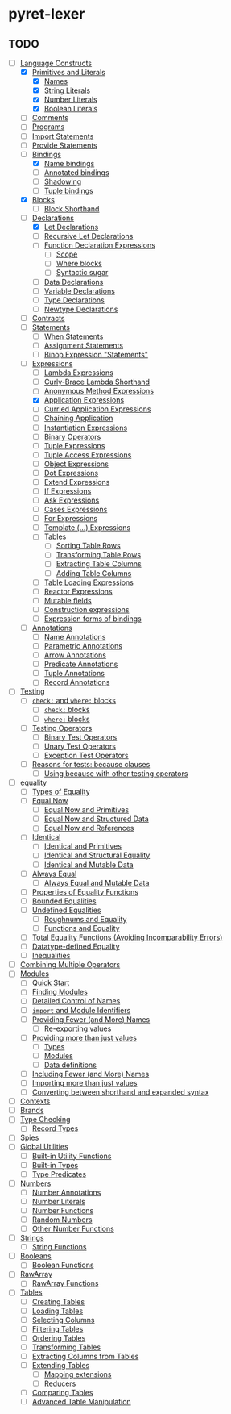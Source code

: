 # pyret-lexer

## TODO

- [ ] [Language Constructs](https://www.pyret.org/docs/latest/s_forms.html)
  - [x] [Primitives and Literals](https://www.pyret.org/docs/latest/s_literals.html)
    - [x] [Names](https://www.pyret.org/docs/latest/s_literals.html#%28part._.Names%29)
    - [x] [String Literals](https://www.pyret.org/docs/latest/s_literals.html#%28part._.String_.Literals%29)
    - [x] [Number Literals](https://www.pyret.org/docs/latest/s_literals.html#%28part._f~3anumber_literals%29)
    - [x] [Boolean Literals](https://www.pyret.org/docs/latest/s_literals.html#%28part._.Boolean_.Literals%29)
  - [ ] [Comments](https://www.pyret.org/docs/latest/s_comments.html)
  - [ ] [Programs](https://www.pyret.org/docs/latest/s_program.html)
  - [ ] [Import Statements](https://www.pyret.org/docs/latest/Import_Statements.html)
  - [ ] [Provide Statements](https://www.pyret.org/docs/latest/Provide_Statements.html)
  - [ ] [Bindings](https://www.pyret.org/docs/latest/Bindings.html)
    - [x] [Name bindings](https://www.pyret.org/docs/latest/Bindings.html#%28part._.Name_bindings%29)
    - [ ] [Annotated bindings](https://www.pyret.org/docs/latest/Bindings.html#%28part._s~3aannotated-binding%29)
    - [ ] [Shadowing](https://www.pyret.org/docs/latest/Bindings.html#%28part._s~3ashadowing%29)
    - [ ] [Tuple bindings](https://www.pyret.org/docs/latest/Bindings.html#%28part._.Tuple_bindings%29)
  - [x] [Blocks](https://www.pyret.org/docs/latest/Blocks.html)
    - [ ] [Block Shorthand](https://www.pyret.org/docs/latest/Blocks.html#%28part._s~3ablocky-blocks%29)
  - [ ] [Declarations](https://www.pyret.org/docs/latest/s_declarations.html)
    - [x] [Let Declarations](https://www.pyret.org/docs/latest/s_declarations.html#%28part._s~3alet-decl%29)
    - [ ] [Recursive Let Declarations](https://www.pyret.org/docs/latest/s_declarations.html#%28part._s~3arec-decl%29)
    - [ ] [Function Declaration Expressions](https://www.pyret.org/docs/latest/s_declarations.html#%28part._s~3afun-decl%29)
      - [ ] [Scope](https://www.pyret.org/docs/latest/s_declarations.html#%28part._.Scope%29)
      - [ ] [Where blocks](https://www.pyret.org/docs/latest/s_declarations.html#%28part._.Where_blocks%29)
      - [ ] [Syntactic sugar](https://www.pyret.org/docs/latest/s_declarations.html#%28part._.Syntactic_sugar%29)
    - [ ] [Data Declarations](https://www.pyret.org/docs/latest/s_declarations.html#%28part._s~3adata-decl%29)
    - [ ] [Variable Declarations](https://www.pyret.org/docs/latest/s_declarations.html#%28part._s~3avar-decl%29)
    - [ ] [Type Declarations](https://www.pyret.org/docs/latest/s_declarations.html#%28part._s~3atype-decl%29)
    - [ ] [Newtype Declarations](https://www.pyret.org/docs/latest/s_declarations.html#%28part._s~3anewtype-decl%29)
  - [ ] [Contracts](https://www.pyret.org/docs/latest/s_contracts.html)
  - [ ] [Statements](https://www.pyret.org/docs/latest/Statements.html)
    - [ ] [When Statements](https://www.pyret.org/docs/latest/Statements.html#%28part._s~3awhen-stmt%29)
    - [ ] [Assignment Statements](https://www.pyret.org/docs/latest/Statements.html#%28part._s~3aassign-stmt%29)
    - [ ] [Binop Expression "Statements"](https://www.pyret.org/docs/latest/Statements.html#%28part._.Binop_.Expression__.Statements_%29)
  - [ ] [Expressions](https://www.pyret.org/docs/latest/Expressions.html)
    - [ ] [Lambda Expressions](https://www.pyret.org/docs/latest/Expressions.html#%28part._s~3alam-expr%29)
    - [ ] [Curly-Brace Lambda Shorthand](https://www.pyret.org/docs/latest/Expressions.html#%28part._s~3acurly-lam-expr%29)
    - [ ] [Anonymous Method Expressions](https://www.pyret.org/docs/latest/Expressions.html#%28part._s~3amethod-expr%29)
    - [x] [Application Expressions](https://www.pyret.org/docs/latest/Expressions.html#%28part._s~3aapp-expr%29)
    - [ ] [Curried Application Expressions](https://www.pyret.org/docs/latest/Expressions.html#%28part._s~3acurried-apply-expr%29)
    - [ ] [Chaining Application](https://www.pyret.org/docs/latest/Expressions.html#%28part._s~3acannonball-expr%29)
    - [ ] [Instantiation Expressions](https://www.pyret.org/docs/latest/Expressions.html#%28part._s~3ainst-expr%29)
    - [ ] [Binary Operators](https://www.pyret.org/docs/latest/Expressions.html#%28part._s~3abinop-expr%29)
    - [ ] [Tuple Expressions](https://www.pyret.org/docs/latest/Expressions.html#%28part._s~3atuple-expr%29)
    - [ ] [Tuple Access Expressions](https://www.pyret.org/docs/latest/Expressions.html#%28part._s~3atuple-get-expr%29)
    - [ ] [Object Expressions](https://www.pyret.org/docs/latest/Expressions.html#%28part._s~3aobj-expr%29)
    - [ ] [Dot Expressions](https://www.pyret.org/docs/latest/Expressions.html#%28part._s~3adot-expr%29)
    - [ ] [Extend Expressions](https://www.pyret.org/docs/latest/Expressions.html#%28part._s~3aextend-expr%29)
    - [ ] [If Expressions](https://www.pyret.org/docs/latest/Expressions.html#%28part._s~3aif-expr%29)
    - [ ] [Ask Expressions](https://www.pyret.org/docs/latest/Expressions.html#%28part._s~3aask-expr%29)
    - [ ] [Cases Expressions](https://www.pyret.org/docs/latest/Expressions.html#%28part._s~3acases-expr%29)
    - [ ] [For Expressions](https://www.pyret.org/docs/latest/Expressions.html#%28part._s~3afor-expr%29)
    - [ ] [Template (...) Expressions](https://www.pyret.org/docs/latest/Expressions.html#%28part._s~3atemplate-expr%29)
    - [ ] [Tables](https://www.pyret.org/docs/latest/Expressions.html#%28part._s~3atable-exprs%29)
      - [ ] [Sorting Table Rows](https://www.pyret.org/docs/latest/Expressions.html#%28part._s~3atables~3aorder%29)
      - [ ] [Transforming Table Rows](https://www.pyret.org/docs/latest/Expressions.html#%28part._s~3atables~3atransform%29)
      - [ ] [Extracting Table Columns](https://www.pyret.org/docs/latest/Expressions.html#%28part._s~3atables~3aextract%29)
      - [ ] [Adding Table Columns](https://www.pyret.org/docs/latest/Expressions.html#%28part._s~3atables~3aextend%29)
    - [ ] [Table Loading Expressions](https://www.pyret.org/docs/latest/Expressions.html#%28part._s~3atable-loading%29)
    - [ ] [Reactor Expressions](https://www.pyret.org/docs/latest/Expressions.html#%28part._s~3areactor-expr%29)
    - [ ] [Mutable fields](https://www.pyret.org/docs/latest/Expressions.html#%28part._s~3areference-fields%29)
    - [ ] [Construction expressions](https://www.pyret.org/docs/latest/Expressions.html#%28part._s~3aconstruct-expr%29)
    - [ ] [Expression forms of bindings](https://www.pyret.org/docs/latest/Expressions.html#%28part._s~3abinding-expressions%29)
  - [ ] [Annotations](https://www.pyret.org/docs/latest/s_annotations.html)
    - [ ] [Name Annotations](https://www.pyret.org/docs/latest/s_annotations.html#%28part._s~3aname-ann%29)
    - [ ] [Parametric Annotations](https://www.pyret.org/docs/latest/s_annotations.html#%28part._s~3aapp-ann%29)
    - [ ] [Arrow Annotations](https://www.pyret.org/docs/latest/s_annotations.html#%28part._s~3aarrow-ann%29)
    - [ ] [Predicate Annotations](https://www.pyret.org/docs/latest/s_annotations.html#%28part._s~3apred-ann%29)
    - [ ] [Tuple Annotations](https://www.pyret.org/docs/latest/s_annotations.html#%28part._s~3atuple-ann%29)
    - [ ] [Record Annotations](https://www.pyret.org/docs/latest/s_annotations.html#%28part._s~3arecord-ann%29)
- [ ] [Testing](https://www.pyret.org/docs/latest/testing.html)
  - [ ] [`check:` and `where:` blocks](https://www.pyret.org/docs/latest/testing.html#%28part._testing-blocks%29)
    - [ ] [`check:` blocks](https://www.pyret.org/docs/latest/testing.html#%28part._check__blocks%29)
    - [ ] [`where:` blocks](https://www.pyret.org/docs/latest/testing.html#%28part._where__blocks%29)
  - [ ] [Testing Operators](https://www.pyret.org/docs/latest/testing.html#%28part._testing-operators%29)
    - [ ] [Binary Test Operators](https://www.pyret.org/docs/latest/testing.html#%28part._.Binary_.Test_.Operators%29)
    - [ ] [Unary Test Operators](https://www.pyret.org/docs/latest/testing.html#%28part._.Unary_.Test_.Operators%29)
    - [ ] [Exception Test Operators](https://www.pyret.org/docs/latest/testing.html#%28part._.Exception_.Test_.Operators%29)
  - [ ] [Reasons for tests: because clauses](https://www.pyret.org/docs/latest/testing.html#%28part._.Reasons_for_tests__because_clauses%29)
    - [ ] [Using because with other testing operators](https://www.pyret.org/docs/latest/testing.html#%28part._.Using_because_with_other_testing_operators%29)
- [ ] [equality](https://www.pyret.org/docs/latest/equality.html)
  - [ ] [Types of Equality](https://www.pyret.org/docs/latest/equality.html#%28part._types-of-equality%29)
  - [ ] [Equal Now](https://www.pyret.org/docs/latest/equality.html#%28part._.Equal_.Now%29)
    - [ ] [Equal Now and Primitives](https://www.pyret.org/docs/latest/equality.html#%28part._s~3aequal-now-primitives%29)
    - [ ] [Equal Now and Structured Data](https://www.pyret.org/docs/latest/equality.html#%28part._s~3aequal-now-structural%29)
    - [ ] [Equal Now and References](https://www.pyret.org/docs/latest/equality.html#%28part._s~3aequal-now-mutable%29)
  - [ ] [Identical](https://www.pyret.org/docs/latest/equality.html#%28part._.Identical%29)
    - [ ] [Identical and Primitives](https://www.pyret.org/docs/latest/equality.html#%28part._s~3aidentical-primitives%29)
    - [ ] [Identical and Structural Equality](https://www.pyret.org/docs/latest/equality.html#%28part._s~3aidentical-structural%29)
    - [ ] [Identical and Mutable Data](https://www.pyret.org/docs/latest/equality.html#%28part._s~3aidentical-mutable%29)
  - [ ] [Always Equal](https://www.pyret.org/docs/latest/equality.html#%28part._.Always_.Equal%29)
    - [ ] [Always Equal and Mutable Data](https://www.pyret.org/docs/latest/equality.html#%28part._s~3aalways-equal-mutable%29)
  - [ ] [Properties of Equality Functions](https://www.pyret.org/docs/latest/equality.html#%28part._.Properties_of_.Equality_.Functions%29)
  - [ ] [Bounded Equalities](https://www.pyret.org/docs/latest/equality.html#%28part._s~3abounded-equalities%29)
  - [ ] [Undefined Equalities](https://www.pyret.org/docs/latest/equality.html#%28part._s~3aundefined-equalities%29)
    - [ ] [Roughnums and Equality](https://www.pyret.org/docs/latest/equality.html#%28part._s~3aroughnum-equality%29)
    - [ ] [Functions and Equality](https://www.pyret.org/docs/latest/equality.html#%28part._s~3afunction-equality%29)
  - [ ] [Total Equality Functions (Avoiding Incomparability Errors)](https://www.pyret.org/docs/latest/equality.html#%28part._s~3atotal-equality-predicates%29)
  - [ ] [Datatype-defined Equality](https://www.pyret.org/docs/latest/equality.html#%28part._s~3adatatype-defined-equality%29)
  - [ ] [Inequalities](https://www.pyret.org/docs/latest/equality.html#%28part._inequalities%29)
- [ ] [Combining Multiple Operators](https://www.pyret.org/docs/latest/op-precedence.html)
- [ ] [Modules](https://www.pyret.org/docs/latest/modules.html)
  - [ ] [Quick Start](https://www.pyret.org/docs/latest/modules.html#%28part._s~3amodules~3aquick-start%29)
  - [ ] [Finding Modules](https://www.pyret.org/docs/latest/modules.html#%28part._s~3amodules~3afinding-modules%29)
  - [ ] [Detailed Control of Names](https://www.pyret.org/docs/latest/modules.html#%28part._.Detailed_.Control_of_.Names%29)
  - [ ] [`import` and Module Identifiers](https://www.pyret.org/docs/latest/modules.html#%28part._s~3amodules~3aimport%29)
  - [ ] [Providing Fewer (and More) Names](https://www.pyret.org/docs/latest/modules.html#%28part._s~3amodules~3aprovide-fewer%29)
    - [ ] [Re-exporting values](https://www.pyret.org/docs/latest/modules.html#%28part._.Re-exporting_values%29)
  - [ ] [Providing more than just values](https://www.pyret.org/docs/latest/modules.html#%28part._s~3amodules~3aprovide-other%29)
    - [ ] [Types](https://www.pyret.org/docs/latest/modules.html#%28part._.Types%29)
    - [ ] [Modules](https://www.pyret.org/docs/latest/modules.html#%28part._.Modules%29)
    - [ ] [Data definitions](https://www.pyret.org/docs/latest/modules.html#%28part._.Data_definitions%29)
  - [ ] [Including Fewer (and More) Names](https://www.pyret.org/docs/latest/modules.html#%28part._s~3amodules~3ainclude-fewer%29)
  - [ ] [Importing more than just values](https://www.pyret.org/docs/latest/modules.html#%28part._s~3amodules~3aimport-other%29)
  - [ ] [Converting between shorthand and expanded syntax](https://www.pyret.org/docs/latest/modules.html#%28part._.Converting_between_shorthand_and_expanded_syntax%29)
- [ ] [Contexts](https://www.pyret.org/docs/latest/use.html#%28part._s~3ause~3acontext%29)
- [ ] [Brands](https://www.pyret.org/docs/latest/brands.html)
- [ ] [Type Checking](https://www.pyret.org/docs/latest/type-check.html)
  - [ ] [Record Types](https://www.pyret.org/docs/latest/type-check.html#%28part._record-types%29)
- [ ] [Spies](https://www.pyret.org/docs/latest/s_spies.html)
- [ ] [Global Utilities](https://www.pyret.org/docs/latest/_global_.html)
  - [ ] [Built-in Utility Functions](https://www.pyret.org/docs/latest/_global_.html#%28part._global-builtins%29)
  - [ ] [Built-in Types](https://www.pyret.org/docs/latest/_global_.html#%28part._.Built-in_.Types%29)
  - [ ] [Type Predicates](https://www.pyret.org/docs/latest/_global_.html#%28part._.Type_.Predicates%29)
- [ ] [Numbers](https://www.pyret.org/docs/latest/numbers.html)
  - [ ] [Number Annotations](https://www.pyret.org/docs/latest/numbers.html#%28part._.Number_.Annotations%29)
  - [ ] [Number Literals](https://www.pyret.org/docs/latest/numbers.html#%28part._.Number_.Literals%29)
  - [ ] [Number Functions](https://www.pyret.org/docs/latest/numbers.html#%28part._.Number_.Functions%29)
  - [ ] [Random Numbers](https://www.pyret.org/docs/latest/numbers.html#%28part._.Random_.Numbers%29)
  - [ ] [Other Number Functions](https://www.pyret.org/docs/latest/numbers.html#%28part._.Other_.Number_.Functions%29)
- [ ] [Strings](https://www.pyret.org/docs/latest/strings.html)
  - [ ] [String Functions](https://www.pyret.org/docs/latest/strings.html#%28part._.String_.Functions%29)
- [ ] [Booleans](https://www.pyret.org/docs/latest/booleans.html)
  - [ ] [Boolean Functions](https://www.pyret.org/docs/latest/booleans.html#%28part._.Boolean_.Functions%29)
- [ ] [RawArray](https://www.pyret.org/docs/latest/raw-arrays.html)
  - [ ] [RawArray Functions](https://www.pyret.org/docs/latest/raw-arrays.html#%28part._.Raw.Array_.Functions%29)
- [ ] [Tables](https://www.pyret.org/docs/latest/tables.html)
  - [ ] [Creating Tables](https://www.pyret.org/docs/latest/tables.html#%28part._s~3atables%29)
  - [ ] [Loading Tables](https://www.pyret.org/docs/latest/tables.html#%28part._s~3atables~3aloading%29)
  - [ ] [Selecting Columns](https://www.pyret.org/docs/latest/tables.html#%28part._s~3atables~3aselect%29)
  - [ ] [Filtering Tables](https://www.pyret.org/docs/latest/tables.html#%28part._.Filtering_.Tables%29)
  - [ ] [Ordering Tables](https://www.pyret.org/docs/latest/tables.html#%28part._.Ordering_.Tables%29)
  - [ ] [Transforming Tables](https://www.pyret.org/docs/latest/tables.html#%28part._.Transforming_.Tables%29)
  - [ ] [Extracting Columns from Tables](https://www.pyret.org/docs/latest/tables.html#%28part._.Extracting_.Columns_from_.Tables%29)
  - [ ] [Extending Tables](https://www.pyret.org/docs/latest/tables.html#%28part._.Extending_.Tables%29)
    - [ ] [Mapping extensions](https://www.pyret.org/docs/latest/tables.html#%28part._.Mapping_extensions%29)
    - [ ] [Reducers](https://www.pyret.org/docs/latest/tables.html#%28part._.Reducers%29)
  - [ ] [Comparing Tables](https://www.pyret.org/docs/latest/tables.html#%28part._s~3atables~3acomparing%29)
  - [ ] [Advanced Table Manipulation](https://www.pyret.org/docs/latest/tables.html#%28part._s~3atables~3amethods%29)
